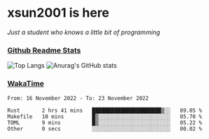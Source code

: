 # xsun2001 is here

*Just a student who knows a little bit of programming*

### [Github Readme Stats](https://github.com/anuraghazra/github-readme-stats)

![Top Langs](https://github-readme-stats.vercel.app/api/top-langs/?username=xsun2001&layout=compact&theme=radical) ![Anurag's GitHub stats](https://github-readme-stats.vercel.app/api?username=xsun2001&show_icons=true&theme=radical)

### [WakaTime](https://wakatime.com)

<!--START_SECTION:waka-->

```text
From: 16 November 2022 - To: 23 November 2022

Rust       2 hrs 41 mins   ██████████████████████▒░░   89.05 %
Makefile   10 mins         █▒░░░░░░░░░░░░░░░░░░░░░░░   05.70 %
TOML       9 mins          █▒░░░░░░░░░░░░░░░░░░░░░░░   05.22 %
Other      0 secs          ░░░░░░░░░░░░░░░░░░░░░░░░░   00.02 %
```

<!--END_SECTION:waka-->

